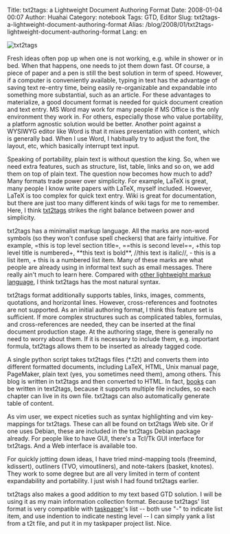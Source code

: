 Title: txt2tags: a Lightweight Document Authoring Format
Date: 2008-01-04 00:07
Author: Huahai
Category: notebook
Tags: GTD, Editor
Slug: txt2tags-a-lightweight-document-authoring-format
Alias: /blog/2008/01/txt2tags-lightweight-document-authoring-format
Lang: en

![txt2tags](http://txt2tags.sourceforge.net/img/t2tgems.png)

Fresh ideas often pop up when one is not working, e.g. while in shower or in bed. When that happens, one needs to jot them down fast. Of course, a piece of paper and a pen is still the best solution in term of speed. However, if a computer is conveniently available, typing in text has the advantage of saving text re-entry time, being easily re-organizable and expandable into something more substantial, such as an article. For these advantages to materialize, a good document format is needed for quick document creation and text entry. MS Word may work for many people if MS Office is the only environment they work in. For others, especially those who value portability, a platform agnostic solution would be better. Another point against a WYSIWYG editor like Word is that it mixes presentation with content, which is generally bad. When I use Word, I habitually try to adjust the font, the layout, etc, which basically interrupt text input.

Speaking of portability, plain text is without question the king. So, when we need extra features, such as structure, list, table, links and so on, we add them on top of plain text. The question now becomes how much to add? Many formats trade power over simplicity. For example, LaTeX is great, many people I know write papers with LaTeX, myself included. However, LaTeX is too complex for quick text entry. Wiki is great for documentation, but there are just too many different kinds of wiki tags for me to remember. Here, I think [txt2tags](http://txt2tags.sourceforge.net) strikes the right balance between power and simplicity.

txt2tags has a minimalist markup language. All the marks are non-word symbols (so they won't confuse spell checkers) that are fairly intuitive. For example, =this is top level section title=, ==this is second level==, +this top level title is numbered+, \*\*this text is bold\*\*, //this text is italic//, - this is a list item, + this is a numbered list item. Many of these marks are what people are already using in informal text such as email messages. There really ain't much to learn here. Compared with [other lightweight markup language](http://en.wikipedia.org/wiki/Lightweight_markup_language), I think txt2tags has the most natural syntax.

txt2tags format additionally supports tables, links, images, comments, quotations, and horizontal lines. However, cross-references and footnotes are not supported. As an initial authoring format, I think this feature set is sufficient. If more complex structures such as complicated tables, formulas, and cross-references are needed, they can be inserted at the final document production stage. At the authoring stage, there is generally no need to worry about them. If it is necessary to include them, e.g. important formula, txt2tags allows them to be inserted as already tagged code.

A single python script takes txt2tags files (\*.t2t) and converts them into different formatted documents, including LaTeX, HTML, Unix manual page, PageMaker, plain text (yes, you sometimes need them), among others. This blog is written in txt2tags and then converted to HTML. In fact, [books](http://txt2tags.sourceforge.net/writing-book.html) can be written in text2tags, because it supports multiple file includes, so each chapter can live in its own file. txt2tags can also automatically generate table of content.

As vim user, we expect niceties such as syntax highlighting and vim key-mappings for txt2tags. These can all be found on txt2tags Web site. Or if one uses Debian, these are included in the txt2tags Debian package already. For people like to have GUI, there's a Tcl/Tk GUI interface for txt2tags. And a Web interface is available too.

For quickly jotting down ideas, I have tried mind-mapping tools (freemind, kdissert), outliners (TVO, vimoutliners), and note-takers (basket, knotes). They work to some degree but are all very limited in term of content expandability and portability. I just wish I had found txt2tags earlier.

txt2tags also makes a good addition to my text based GTD solution. I will be using it as my main information collection format. Because txt2tags' list format is very compatible with [taskpaper](http://yyhh.org/blog/2007/12/simple-gtd-list-solution-desktop-web-and-possibly-mobile)'s list -- both use "-" to indicate list item, and use indention to indicate nesting level -- I can simply yank a list from a t2t file, and put it in my taskpaper project list. Nice.
